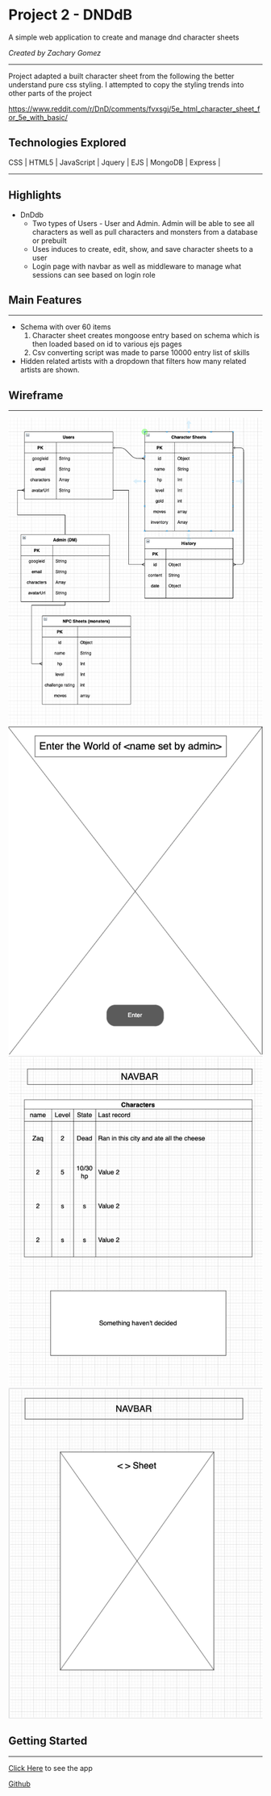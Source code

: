 # Project 2 - DNDdB 
A simple web application to create and manage dnd character sheets

*Created by Zachary Gomez*

----

Project adapted a built character sheet from the following the better understand pure css styling. I attempted to copy the styling trends into other parts of the project 

https://www.reddit.com/r/DnD/comments/fvxsgj/5e_html_character_sheet_for_5e_with_basic/


## Technologies Explored

CSS | HTML5 | JavaScript | Jquery | EJS | MongoDB | Express | 

----

## Highlights

- DnDdb
    - Two types of Users - User and Admin. Admin will be able to see all characters as well as pull characters and monsters from a database or prebuilt
    - Uses induces to create, edit, show, and save character sheets to a user
    - Login page with navbar as well as middleware to manage what sessions can see based on login role


## Main Features

----

- Schema with over 60 items 
    1. Character sheet creates mongoose entry based on schema which is then loaded based on id to various ejs pages
    2. Csv converting script was made to parse 10000 entry list of skills
- Hidden related artists with a dropdown that filters how many related artists are shown.

## Wireframe

---
![Wireframe erd](/images/erd.png)
![Wireframe front](/images/front.png)
![Wireframe index](/images/index.png)
![Wireframe show](/images/show.png)

## Getting Started

----
[Click Here](https://cantadb-dnd.herokuapp.com/) to see the app

[Github](https://github.com/thecantaloupe/cantadb-dnd) 
